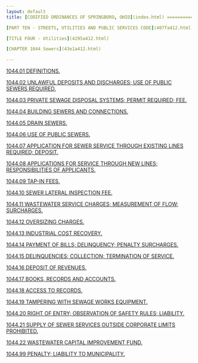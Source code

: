 ```yaml
---
layout: default 
title: [CODIFIED ORDINANCES OF SPRINGBORO, OHIO](index.html) =====================================================

[PART TEN - STREETS, UTILITIES AND PUBLIC SERVICES CODE](407fa412.html)

[TITLE FOUR - Utilities](4295a412.html)

[CHAPTER 1044 Sewers](43e1a412.html)

---
```


[1044.01 DEFINITIONS.](4402a412.html)

[1044.02 UNLAWFUL DEPOSITS AND DISCHARGES; USE OF PUBLIC SEWERS
REQUIRED.](443da412.html)

[1044.03 PRIVATE SEWAGE DISPOSAL SYSTEMS; PERMIT REQUIRED;
FEE.](4446a412.html)

[1044.04 BUILDING SEWERS AND CONNECTIONS.](4458a412.html)

[1044.05 DRAIN SEWERS.](4473a412.html)

[1044.06 USE OF PUBLIC SEWERS.](4478a412.html)

[1044.07 APPLICATION FOR SEWER SERVICE THROUGH EXISTING LINES REQUIRED;
DEPOSIT.](44afa412.html)

[1044.08 APPLICATIONS FOR SERVICE THROUGH NEW LINES; RESPONSIBILITIES OF
APPLICANTS.](44b9a412.html)

[1044.09 TAP-IN FEES.](44bea412.html)

[1044.10 SEWER LATERAL INSPECTION FEE.](44c7a412.html)

[1044.11 WASTEWATER SERVICE CHARGES; MEASUREMENT OF FLOW;
SURCHARGES.](44cba412.html)

[1044.12 OVERSIZING CHARGES.](44efa412.html)

[1044.13 INDUSTRIAL COST RECOVERY.](44f7a412.html)

[1044.14 PAYMENT OF BILLS; DELINQUENCY; PENALTY
SURCHARGES.](4524a412.html)

[1044.15 DELINQUENCIES; COLLECTION; TERMINATION OF
SERVICE.](452ea412.html)

[1044.16 DEPOSIT OF REVENUES.](4531a412.html)

[1044.17 BOOKS, RECORDS AND ACCOUNTS.](4535a412.html)

[1044.18 ACCESS TO RECORDS.](4539a412.html)

[1044.19 TAMPERING WITH SEWAGE WORKS EQUIPMENT.](453ca412.html)

[1044.20 RIGHT OF ENTRY; OBSERVATION OF SAFETY RULES;
LIABILITY.](4540a412.html)

[1044.21 SUPPLY OF SEWER SERVICES OUTSIDE CORPORATE LIMITS
PROHIBITED.](4548a412.html)

[1044.22 WASTEWATER CAPITAL IMPROVEMENT FUND.](454ca412.html)

[1044.99 PENALTY; LIABILITY TO MUNICIPALITY.](4553a412.html)
